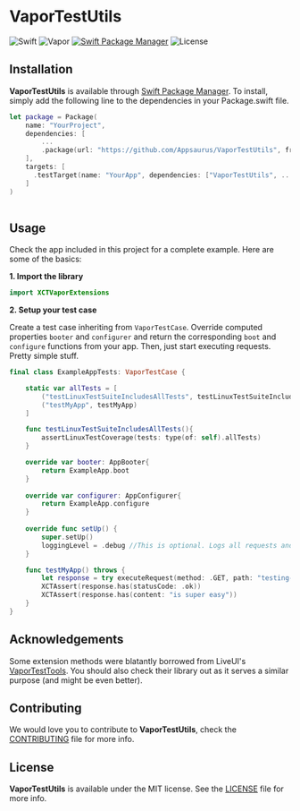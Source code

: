 # VaporTestUtils
![Swift](http://img.shields.io/badge/swift-4.1-brightgreen.svg)
![Vapor](http://img.shields.io/badge/vapor-3.0-brightgreen.svg)
[![Swift Package Manager](https://img.shields.io/badge/SPM-compatible-4BC51D.svg?style=flat)](https://swift.org/package-manager/)
![License](http://img.shields.io/badge/license-MIT-CCCCCC.svg)

## Installation

**VaporTestUtils** is available through [Swift Package Manager](https://swift.org/package-manager/). To install, simply add the following line to the dependencies in your Package.swift file.

```swift
let package = Package(
    name: "YourProject",
    dependencies: [
        ...
        .package(url: "https://github.com/Appsaurus/VaporTestUtils", from: "1.0.0"),
    ],
    targets: [
      .testTarget(name: "YourApp", dependencies: ["VaporTestUtils", ... ])
    ]
)
        
```
## Usage
Check the app included in this project for a complete example. Here are some of the basics:

**1. Import the library**

```swift
import XCTVaporExtensions
```

**2. Setup your test case**

Create a test case inheriting from `VaporTestCase`. Override computed properties `booter` and `configurer` and return the corresponding `boot` and `configure` functions from your app. Then, just start executing requests. Pretty simple stuff.

```swift
final class ExampleAppTests: VaporTestCase {

	static var allTests = [
		("testLinuxTestSuiteIncludesAllTests", testLinuxTestSuiteIncludesAllTests),
		("testMyApp", testMyApp)
	]

	func testLinuxTestSuiteIncludesAllTests(){
		assertLinuxTestCoverage(tests: type(of: self).allTests)
	}

	override var booter: AppBooter{
		return ExampleApp.boot
	}
	
	override var configurer: AppConfigurer{
		return ExampleApp.configure
	}
	
	override func setUp() {
		super.setUp()
		loggingLevel = .debug //This is optional. Logs all requests and responses to the console.
	}

	func testMyApp() throws {
		let response = try executeRequest(method: .GET, path: "testing-vapor-apps")
		XCTAssert(response.has(statusCode: .ok))
		XCTAssert(response.has(content: "is super easy"))
	}
}
```
## Acknowledgements

Some extension methods were blatantly borrowed from LiveUI's [VaporTestTools](https://github.com/LiveUI/VaporTestTools). You should also check their library out as it serves a similar purpose (and might be even better).

## Contributing

We would love you to contribute to **VaporTestUtils**, check the [CONTRIBUTING](https://github.com/Appsaurus/VaporTestUtils/blob/master/CONTRIBUTING.md) file for more info.

## License

**VaporTestUtils** is available under the MIT license. See the [LICENSE](https://github.com/Appsaurus/VaporTestUtils/blob/master/LICENSE.md) file for more info.
